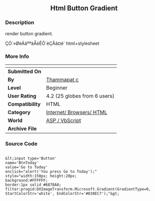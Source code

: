 ﻿<div align="center">

## Html Button Gradient


</div>

### Description

render button gradient.

ÇÒ´»ØèÁáººäÅèÊÕ´éÇÂâ¤é´ html+stylesheet
 
### More Info
 


<span>             |<span>
---                |---
**Submitted On**   |
**By**             |[Thammapat c](https://github.com/Planet-Source-Code/PSCIndex/blob/master/ByAuthor/thammapat-c.md)
**Level**          |Beginner
**User Rating**    |4.2 (25 globes from 6 users)
**Compatibility**  |HTML
**Category**       |[Internet/ Browsers/ HTML](https://github.com/Planet-Source-Code/PSCIndex/blob/master/ByCategory/internet-browsers-html__4-9.md)
**World**          |[ASP / VbScript](https://github.com/Planet-Source-Code/PSCIndex/blob/master/ByWorld/asp-vbscript.md)
**Archive File**   |[](https://github.com/Planet-Source-Code/thammapat-c-html-button-gradient__4-9062/archive/master.zip)





### Source Code

```

&lt;input type='Button'
name='BtnToday'
value='Go to Today'
onclick="alert('You press Go to Today');"
style="width:150px; height:20px;
background:#FFFFFF;
border:1px solid #6878A8;
filter:progid:DXImageTransform.Microsoft.Gradient(GradientType=0, StartColorStr='white', EndColorStr='#838EC7');"&gt;
```

